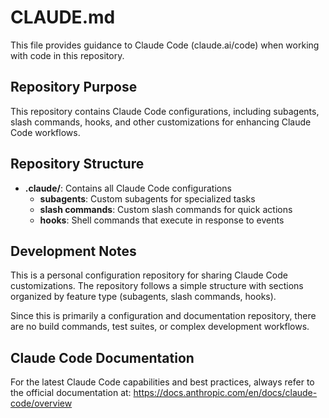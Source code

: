 # CLAUDE.md

This file provides guidance to Claude Code (claude.ai/code) when working with code in this repository.

## Repository Purpose

This repository contains Claude Code configurations, including subagents, slash commands, hooks, and other customizations for enhancing Claude Code workflows.

## Repository Structure

- **.claude/**: Contains all Claude Code configurations
  - **subagents**: Custom subagents for specialized tasks
  - **slash commands**: Custom slash commands for quick actions  
  - **hooks**: Shell commands that execute in response to events

## Development Notes

This is a personal configuration repository for sharing Claude Code customizations. The repository follows a simple structure with sections organized by feature type (subagents, slash commands, hooks).

Since this is primarily a configuration and documentation repository, there are no build commands, test suites, or complex development workflows.

## Claude Code Documentation

For the latest Claude Code capabilities and best practices, always refer to the official documentation at: https://docs.anthropic.com/en/docs/claude-code/overview